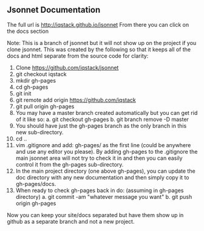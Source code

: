 ## Jsonnet Documentation
The full url is http://iqstack.github.io/jsonnet
From there you can click on the docs section


Note: This is a branch of jsonnet but it will not show up on the project if you clone jsonnet. This was created by the following so that it keeps all of the docs and html separate from the source code for clarity:

1. Clone https://github.com/iqstack/jsonnet
2. git checkout iqstack
3. mkdir gh-pages
4. cd gh-pages
5. git init
6. git remote add origin https://github.com/iqstack
7. git pull origin gh-pages
8. You may have a master branch created automatically but you can get rid of it like so:
    a. git checkout gh-pages
    b. git branch remove -D master
9. You should have just the gh-pages branch as the only branch in this new sub-directory.
10. cd ..
11. vim .gitignore and add: gh-pages/ as the first line (could be anywhere and use any editor you please). By adding gh-pages to the .gitignore the main jsonnet area will not try to check it in and then you can easily control it from the gh-pages sub-directory.
12. In the main project directory (one above gh-pages), you can update the doc directory with any new documentation and then simply copy it to gh-pages/docs.
13. When ready to check gh-pages back in do: (assuming in gh-pages directory)
    a. git commit -am "whatever message you want"
    b. git push origin gh-pages

Now you can keep your site/docs separated but have them show up in github as a separate branch and not a new project.
